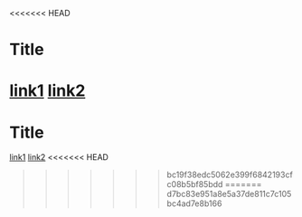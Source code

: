 <<<<<<< HEAD
# Title

[link1](https://something.com)
[link2](some-thing.html)
=======
# Title

[link1](https://something.com)
[link2](some-thing.html)
<<<<<<< HEAD
>>>>>>> bc19f38edc5062e399f6842193cfc08b5bf85bdd
=======
>>>>>>> d7bc83e951a8e5a37de811c7c105bc4ad7e8b166
